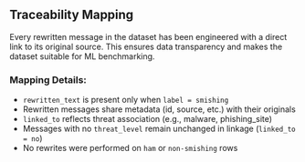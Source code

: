 ## Traceability Mapping

Every rewritten message in the dataset has been engineered with a direct link to its original source. This ensures data transparency and makes the dataset suitable for ML benchmarking.

### Mapping Details:

- `rewritten_text` is present only when `label = smishing`
- Rewritten messages share metadata (id, source, etc.) with their originals
- `linked_to` reflects threat association (e.g., malware, phishing_site)
- Messages with no `threat_level` remain unchanged in linkage (`linked_to = no`)
- No rewrites were performed on `ham` or `non-smishing` rows
